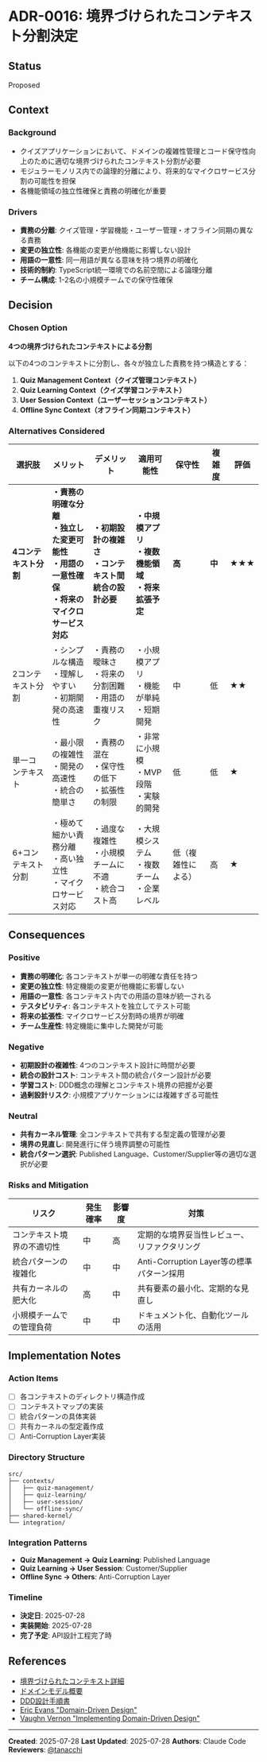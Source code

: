 # ADR-0016: 境界づけられたコンテキスト分割決定

## Status

Proposed

## Context

### Background

- クイズアプリケーションにおいて、ドメインの複雑性管理とコード保守性向上のために適切な境界づけられたコンテキスト分割が必要
- モジュラーモノリス内での論理的分離により、将来的なマイクロサービス分割の可能性を担保
- 各機能領域の独立性確保と責務の明確化が重要

### Drivers

- **責務の分離**: クイズ管理・学習機能・ユーザー管理・オフライン同期の異なる責務
- **変更の独立性**: 各機能の変更が他機能に影響しない設計
- **用語の一意性**: 同一用語が異なる意味を持つ境界の明確化
- **技術的制約**: TypeScript統一環境での名前空間による論理分離
- **チーム構成**: 1-2名の小規模チームでの保守性確保

## Decision

### Chosen Option

**4つの境界づけられたコンテキストによる分割**

以下の4つのコンテキストに分割し、各々が独立した責務を持つ構造とする：

1. **Quiz Management Context（クイズ管理コンテキスト）**
2. **Quiz Learning Context（クイズ学習コンテキスト）**
3. **User Session Context（ユーザーセッションコンテキスト）**
4. **Offline Sync Context（オフライン同期コンテキスト）**

### Alternatives Considered

| 選択肢 | メリット | デメリット | 適用可能性 | 保守性 | 複雑度 | 評価 |
|--------|----------|------------|------------|--------|--------|------|
| **4コンテキスト分割** | **・責務の明確な分離**<br>**・独立した変更可能性**<br>**・用語の一意性確保**<br>**・将来のマイクロサービス対応** | **・初期設計の複雑さ**<br>**・コンテキスト間統合の設計必要** | **・中規模アプリ**<br>**・複数機能領域**<br>**・将来拡張予定** | **高** | **中** | **★★★** |
| 2コンテキスト分割 | ・シンプルな構造<br>・理解しやすい<br>・初期開発の高速性 | ・責務の曖昧さ<br>・将来の分割困難<br>・用語の重複リスク | ・小規模アプリ<br>・機能が単純<br>・短期開発 | 中 | 低 | ★★ |
| 単一コンテキスト | ・最小限の複雑性<br>・開発の高速性<br>・統合の簡単さ | ・責務の混在<br>・保守性の低下<br>・拡張性の制限 | ・非常に小規模<br>・MVP段階<br>・実験的開発 | 低 | 低 | ★ |
| 6+コンテキスト分割 | ・極めて細かい責務分離<br>・高い独立性<br>・マイクロサービス対応 | ・過度な複雑性<br>・小規模チームに不適<br>・統合コスト高 | ・大規模システム<br>・複数チーム<br>・企業レベル | 低（複雑性による） | 高 | ★ |

## Consequences

### Positive

- **責務の明確化**: 各コンテキストが単一の明確な責任を持つ
- **変更の独立性**: 特定機能の変更が他機能に影響しない
- **用語の一意性**: 各コンテキスト内での用語の意味が統一される
- **テスタビリティ**: 各コンテキストを独立してテスト可能
- **将来の拡張性**: マイクロサービス分割時の境界が明確
- **チーム生産性**: 特定機能に集中した開発が可能

### Negative

- **初期設計の複雑性**: 4つのコンテキスト設計に時間が必要
- **統合の設計コスト**: コンテキスト間の統合パターン設計が必要
- **学習コスト**: DDD概念の理解とコンテキスト境界の把握が必要
- **過剰設計リスク**: 小規模アプリケーションには複雑すぎる可能性

### Neutral

- **共有カーネル管理**: 全コンテキストで共有する型定義の管理が必要
- **境界の見直し**: 開発進行に伴う境界調整の可能性
- **統合パターン選択**: Published Language、Customer/Supplier等の適切な選択が必要

### Risks and Mitigation

| リスク | 発生確率 | 影響度 | 対策 |
|--------|----------|--------|------|
| コンテキスト境界の不適切性 | 中 | 高 | 定期的な境界妥当性レビュー、リファクタリング |
| 統合パターンの複雑化 | 中 | 中 | Anti-Corruption Layer等の標準パターン採用 |
| 共有カーネルの肥大化 | 高 | 中 | 共有要素の最小化、定期的な見直し |
| 小規模チームでの管理負荷 | 中 | 中 | ドキュメント化、自動化ツールの活用 |

## Implementation Notes

### Action Items

- [ ] 各コンテキストのディレクトリ構造作成
- [ ] コンテキストマップの実装
- [ ] 統合パターンの具体実装
- [ ] 共有カーネルの型定義作成
- [ ] Anti-Corruption Layer実装

### Directory Structure

```text
src/
├── contexts/
│   ├── quiz-management/
│   ├── quiz-learning/
│   ├── user-session/
│   └── offline-sync/
├── shared-kernel/
└── integration/
```

### Integration Patterns

- **Quiz Management → Quiz Learning**: Published Language
- **Quiz Learning → User Session**: Customer/Supplier
- **Offline Sync → Others**: Anti-Corruption Layer

### Timeline

- **決定日**: 2025-07-28
- **実装開始**: 2025-07-28
- **完了予定**: API設計工程完了時

## References

- [境界づけられたコンテキスト詳細](docs/project/ddd-design/bounded-contexts/README.md)
- [ドメインモデル概要](docs/project/ddd-design/domain-model-overview.md)
- [DDD設計手順書](docs/instructions/shared/workflow/ddd-design.md)
- [Eric Evans "Domain-Driven Design"](https://domainlanguage.com/ddd/)
- [Vaughn Vernon "Implementing Domain-Driven Design"](https://kalele.io/books/)

---
**Created**: 2025-07-28
**Last Updated**: 2025-07-28
**Authors**: Claude Code
**Reviewers**: [@tanacchi](https://github.com/tanacchi)